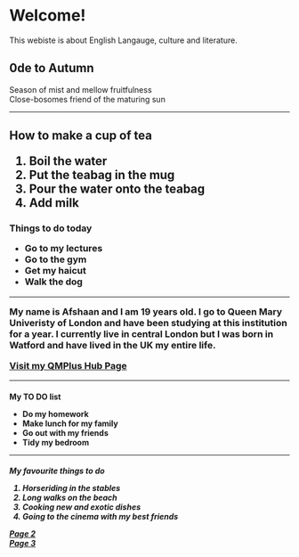 <h1>Welcome!</h1>
<p>This webiste is about English Langauge, culture and literature.</p>
<h2>0de to Autumn</h2>
<p>
Season of mist and mellow fruitfulness<br>
Close-bosomes friend of the maturing sun<br>
</p>
<hr>  
<h2>
<p>How to make a cup of tea</p>
<ol>
<li>Boil the water</li>
<li>Put the teabag in the mug</li>
  <li>Pour the water onto the teabag</li>
  <li>Add milk</li>
</ol>
<h3>
<p>Things to do today<p/>
 <ul>
   <li> Go to my lectures</li>
   <li> Go to the gym</li>
   <li> Get my haicut</li>
   <li> Walk the dog</li>
  </ul>
<hr>
<p>My name is Afshaan and I am 19 years old. I go to Queen Mary Univeristy of London and have been studying at this institution for a year. I currently live in central London but I was born in Watford and have lived in the UK my entire life.
 </p>
  <p> 
    <a href="https://hub.qmplus.qmul.ac.uk/artefact/blog/view/index.php?id=638312">Visit my QMPlus Hub Page</a>
  </p>
  <hr>
<h4>
  <p>My TO DO list</p>
<ul>
  <li> Do my homework</li>
  <li> Make lunch for my family</li>
  <li>Go out with my friends</li>
  <li>Tidy my bedroom</li>
  </ul>
  <hr>
  <h5>
    <p>My favourite things to do</p>
    <ol>
      <li>Horseriding in the stables</li>
      <li>Long walks on the beach</li>
      <li>Cooking new and exotic dishes</li>
      <li>Going to the cinema with my best friends</li>
    </ol>
  
  <p>
  <a href="page2.html">Page 2</a> <br>
  <a href="page3.html">Page 3 </a> 
  </p>
